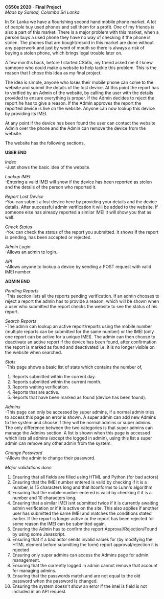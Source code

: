 **CS50x 2020 - Final Project**\
*Made by Samad, Colombo Sri Lanka*

In Sri Lanka we have a flourishing second hand mobile phone market. A lot of people buy used phones and sell them for a profit. One of my friends is also a part of this market. There is a major problem with this market, when a person buys a used phone they have no way of checking if the phone is stolen. The phones that are bought/resold in this market are done without any paperwork and just by word of mouth so there is always a risk of buying a stolen phone, which brings legal trouble later on.

A few months back, before I started CS50x, my friend asked me if I knew someone who could make a website to help tackle this problem. This is the reason that I chose this idea as my final project.

The idea is simple, anyone who loses their mobile phone can come to the website and submit the details of the lost device. At this point the report has to verified by an Admin of the website, by calling the user with the details provided to ensure everything is proper. If the Admin decides to reject the report he has to give a reason. If the Admin approves the report the reported device is live on the website. Anyone can now lookup this device by providing its IMEI.

At any point if the device has been found the user can contact the website Admin over the phone and the Admin can remove the device from the website.

The website has the following sections,


**USER END**

*Index*\
-Just shows the basic idea of the website.

*Lookup IMEI*\
-Entering a valid IMEI will show if the device has been reported as stolen and the details of the person who reported it.

*Report Lost Device*\
-You can submit a lost device here by providing your details and the device details. After successful admin verification it will be added to the website. If someone else has already reported a similar IMEI it will show you that as well.

*Check Status*\
-You can check the status of the report you submitted. It shows if the report is pending, has been accepted or rejected.

*Admin Login*\
-Allows an admin to login.

*API*\
-Allows anyone to lookup a device by sending a POST request with valid IMEI number.


**ADMIN END**

*Pending Reports*\
-This section lists all the reports pending verification. If an admin chooses to reject a report the admin has to provide a reason, which will be shown when a user who submitted the report checks the website to see the status of his report.

*Search Reports*\
-The admin can lookup an active report/reports using the mobile number (multiple reports can be submitted for the same number) or the IMEI (only one report can be active for a unique IMEI). The admin can then choose to deactivate an active report if the device has been found, after confirmation the report is marked as found and deactivated i.e. it is no longer visible on the website when searched.

*Stats*\
-This page shows a basic list of stats which contains the number of,
1. Reports submitted within the current day.
2. Reports submitted within the current month.
3. Reports waiting verification.
4. Reports that are active.
5. Reports that have been marked as found (device has been found).

*Admins*\
-This page can only be accessed by super admins, if a normal admin tries to access this page an error is shown. A super admin can add new Admins to the system and choose if they will be normal admins or super admins. The only difference between the two categories is that super admins can manage the Admins section. A list is shown when this page is accessed which lists all admins (except the logged in admin), using this list a super admin can remove any other admin from the system.

*Change Password*\
-Allows the admin to change their password.


*Major validations done*
1. Ensuring that all fields are filled using HTML and Python (for bad actors)
2. Ensuring that the IMEI number entered is valid by checking if it is a number, is 15 characters long and that itconforms to Luhn's algorithm
3. Ensuring that the mobile number entered is valid by checking if it is a number and 10 characters long.
4. Ensuring that a similar IMEI isnt submitted twice if it is currently awaiting admin verification or if it is active on the site. This also applies if another user has submitted the same IMEI and matches the conditions stated earlier. If the report is longer active or the report has been rejected for some reason the IMEI can be submitted again.
5. Ensuring the Admin has to confirm the report Approval/Rejection/Found by using some Javascript.
6. Ensuring that if a bad actor sends invalid values for (by modifying the HTML element before submitting the form) report approval/rejection it is rejected
7. Ensuring only super admins can access the Admins page for admin management.
8. Ensuring that the currently logged in admin cannot remove that account for managing admins.
9. Ensuring that the passwords match and are not equal to the old password when the password is changed.
10. Ensuring the system doesn't show an error if the imei is field is not included in an API request.

